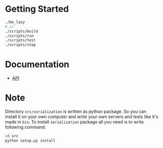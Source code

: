 # Getting Started

```bash
./be_lazy
# or
./scripts/build
./scripts/run
./scripts/test
./scripts/stop
```

# Documentation
* [API](docs/api.md)

# Note
Directory `src/serialization` is written as python package.
So you can install it on your own computer and write your own servers and tests like it's made in `bin`.
To install `serialization` package all you need is to write following command:
```bash
cd src
python setup.py install
```
